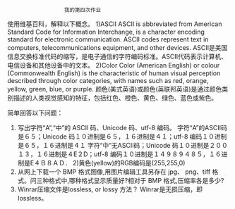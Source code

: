                       我的第四次作业
   使用维基百科，解释以下概念。
1)ASCII   ASCII is abbreviated from American Standard Code for Information Interchange, is a character encoding standard for electronic communication. ASCII codes represent text in computers, telecommunications equipment, and other devices.    ASCII是美国信息交换标准代码的缩写，是电子通信的字符编码标准。ASCII代码表示计算机、电信设备和其他设备中的文本。
2)Color    Color (American English) or colour (Commonwealth English) is the characteristic of human visual perception described through color categories, with names such as red, orange, yellow, green, blue, or purple.  颜色(美式英语)或颜色(英联邦英语)是通过颜色类别描述的人类视觉感知的特征，包括红色、橙色、黄色、绿色、蓝色或紫色。

简单回答以下问题：
1) 写出字符“A”,“中”的 ASCII 码、Unicode 码、utf-8 编码。
字符“A”的ASCII码是６５；Unicode 码１０进制是６５，１６进制是４１；utf-8 编码１０进制是６５，１６进制是４１
字符“中”无ASCII码；Unicode 码１０进制是２００１３，１６进制是４E２D；utf-8 编码１０进制是１４９８９４８５，１６进制是E４Ｂ８ＡＤ．
2)黄色(yellow)的RGB编码是(255,255,0)
3) 从网上下载一个 BMP 格式图像,用图片编辑工具另存在 jpg、 png、tiff 格式。问三种格式中,哪种格式显示质量好?相对于
BMP 格式,压缩率各是多少?
4) Winrar压缩文件是lossless, or lossy 方法？
Winrar是无损压缩，即lossless。

